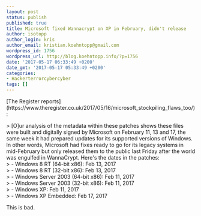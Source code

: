 ```yaml
---
layout: post
status: publish
published: true
title: Microsoft fixed Wannacrypt on XP in February, didn't release
author: isotopp
author_login: kris
author_email: kristian.koehntopp@gmail.com
wordpress_id: 1756
wordpress_url: http://blog.koehntopp.info/?p=1756
date: '2017-05-17 06:33:49 +0200'
date_gmt: '2017-05-17 05:33:49 +0200'
categories:
- Hackerterrorcybercyber
tags: []
---
```

<p>[The Register reports](https://www.theregister.co.uk/2017/05/16/microsoft_stockpiling_flaws_too/): </p>
<p>> [O]ur analysis of the metadata within these patches shows these files were built and digitally signed by Microsoft on February 11, 13 and 17, the same week it had prepared updates for its supported versions of Windows. In other words, Microsoft had fixes ready to go for its legacy systems in mid-February but only released them to the public last Friday after the world was engulfed in WannaCrypt. Here's the dates in the patches:<br />
> - Windows 8 RT (64-bit x86): Feb 13, 2017<br />
> - Windows 8 RT (32-bit x86): Feb 13, 2017<br />
> - Windows Server 2003 (64-bit x86): Feb 11, 2017<br />
> - Windows Server 2003 (32-bit x86): Feb 11, 2017<br />
> - Windows XP: Feb 11, 2017<br />
> - Windows XP Embedded: Feb 17, 2017</p>
<p> This is bad.</p>
